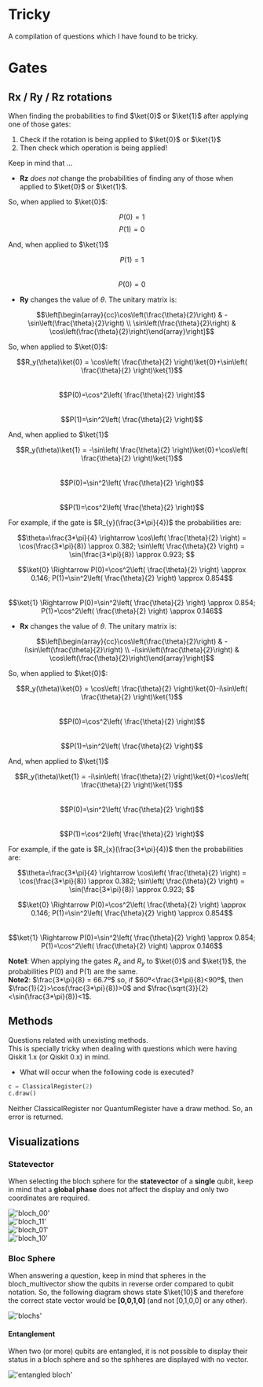 # Tricky
A compilation of questions which I have found to be tricky.

# Gates

## Rx / Ry / Rz rotations

When finding the probabilities to find $\ket{0}$ or $\ket{1}$ after applying one of those gates:  
1. Check if the rotation is being applied to $\ket{0}$ or $\ket{1}$  
1. Then check which operation is being applied!
   
Keep in mind that ...
- **Rz** *does not* change the probabilities of finding any of those when applied to $\ket{0}$ or $\ket{1}$.
  
So, when applied to $\ket{0}$:

$$P(0)=1$$
$$P(1)=0$$    

And, when applied to $\ket{1}$  

$$P(1)=1$$  
$$P(0)=0$$    

- **Ry** changes the value of $\theta$. The unitary matrix is:
  
$$\left[\begin{array}{cc}\cos\left(\frac{\theta}{2}\right) & -\sin\left(\frac{\theta}{2}\right) \\
\sin\left(\frac{\theta}{2}\right) & \cos\left(\frac{\theta}{2}\right)\end{array}\right]$$


So, when applied to $\ket{0}$:

$$R_y(\theta)\ket{0} = \cos\left( \frac{\theta}{2} \right)\ket{0}+\sin\left( \frac{\theta}{2} \right)\ket{1}$$  
$$P(0)=\cos^2\left( \frac{\theta}{2} \right)$$  
$$P(1)=\sin^2\left( \frac{\theta}{2} \right)$$    

And, when applied to $\ket{1}$  

$$R_y(\theta)\ket{1} = -\sin\left( \frac{\theta}{2} \right)\ket{0}+\cos\left( \frac{\theta}{2} \right)\ket{1}$$  
$$P(0)=\sin^2\left( \frac{\theta}{2} \right)$$   
$$P(1)=\cos^2\left( \frac{\theta}{2} \right)$$  

For example, if the gate is $R_{y}(\frac{3*\pi}{4})$ the probabilities are:

$$\theta=\frac{3*\pi}{4} \rightarrow \cos\left( \frac{\theta}{2} \right) = \cos(\frac{3*\pi}{8}) \approx 0.382; \sin\left( \frac{\theta}{2} \right) = \sin(\frac{3*\pi}{8}) \approx 0.923; $$

$$\ket{0} \Rightarrow P(0)=\cos^2\left( \frac{\theta}{2} \right) \approx 0.146; P(1)=\sin^2\left( \frac{\theta}{2} \right) \approx 0.854$$  
$$\ket{1} \Rightarrow P(0)=\sin^2\left( \frac{\theta}{2} \right) \approx 0.854; P(1)=\cos^2\left( \frac{\theta}{2} \right) \approx 0.146$$  

- **Rx** changes the value of $\theta$. The unitary matrix is:
  
$$\left[\begin{array}{cc}\cos\left(\frac{\theta}{2}\right) & -i\sin\left(\frac{\theta}{2}\right) \\
-i\sin\left(\frac{\theta}{2}\right) & \cos\left(\frac{\theta}{2}\right)\end{array}\right]$$

So, when applied to $\ket{0}$:

$$R_y(\theta)\ket{0} = \cos\left( \frac{\theta}{2} \right)\ket{0}-i\sin\left( \frac{\theta}{2} \right)\ket{1}$$  
$$P(0)=\cos^2\left( \frac{\theta}{2} \right)$$  
$$P(1)=\sin^2\left( \frac{\theta}{2} \right)$$    

And, when applied to $\ket{1}$  

$$R_y(\theta)\ket{1} = -i\sin\left( \frac{\theta}{2} \right)\ket{0}+\cos\left( \frac{\theta}{2} \right)\ket{1}$$  
$$P(0)=\sin^2\left( \frac{\theta}{2} \right)$$   
$$P(1)=\cos^2\left( \frac{\theta}{2} \right)$$  

For example, if the gate is $R_{x}(\frac{3*\pi}{4})$ then the probabilities are:

$$\theta=\frac{3*\pi}{4} \rightarrow \cos\left( \frac{\theta}{2} \right) = \cos(\frac{3*\pi}{8}) \approx 0.382; \sin\left( \frac{\theta}{2} \right) = \sin(\frac{3*\pi}{8}) \approx 0.923; $$

$$\ket{0} \Rightarrow P(0)=\cos^2\left( \frac{\theta}{2} \right) \approx 0.146; P(1)=\sin^2\left( \frac{\theta}{2} \right) \approx 0.854$$  
$$\ket{1} \Rightarrow P(0)=\sin^2\left( \frac{\theta}{2} \right) \approx 0.854; P(1)=\cos^2\left( \frac{\theta}{2} \right) \approx 0.146$$  

**Note1**: When applying the gates $R_x$ and $R_y$ to $\ket{0}$ and $\ket{1}$, the probabilities P(0) and P(1) are the same.  
**Note2**: $\frac{3*\pi}{8} = 66.7º$ so, if $60º<\frac{3*\pi}{8}<90º$, then $\frac{1}{2}>\cos(\frac{3*\pi}{8})>0$ and $\frac{\sqrt{3}}{2}<\sin(\frac{3*\pi}{8})<1$.  

## Methods
Questions related with unexisting methods.  
This is specially tricky when dealing with questions which were having Qiskit 1.x (or Qiskit 0.x) in mind.

- What will occur when the following code is executed?
```python
c = ClassicalRegister(2)
c.draw()
```
Neither ClassicalRegister nor QuantumRegister have a draw method. So, an error is returned.

## Visualizations

### Statevector
When selecting the bloch sphere for the **statevector** of a **single** qubit, keep in mind that a **global phase** does not affect the display and only two coordinates are required. 

!['bloch_00'](../images/bloch_00.png)  
!['bloch_11'](../images/bloch_11.png)  
!['bloch_01'](../images/bloch_01.png)  
!['bloch_10'](../images/bloch_10.png)  

### Bloc Sphere

When answering a question, keep in mind that spheres in the bloch_multivector show the qubits in reverse order compared to qubit notation. So, the following diagram shows state $\ket{10}$ and therefore the correct state vector would be **[0,0,1,0]** (and not [0,1,0,0] or any other).

!['blochs'](../images/blochs_10.png)  

#### Entanglement 

When two (or more) qubits are entangled, it is not possible to display their status in a bloch sphere and so the sphheres are displayed with no vector.

!['entangled bloch'](../images/entangled.png)  





